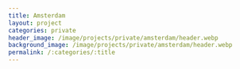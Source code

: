 ```yaml
---
title: Amsterdam
layout: project
categories: private
header_image: /image/projects/private/amsterdam/header.webp
background_image: /image/projects/private/amsterdam/header.webp
permalink: /:categories/:title
---
```

